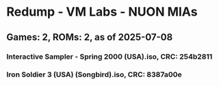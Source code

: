 # Redump - VM Labs - NUON MIAs
## Games: 2, ROMs: 2, as of 2025-07-08

### Interactive Sampler - Spring 2000 (USA).iso, CRC: 254b2811
### Iron Soldier 3 (USA) (Songbird).iso, CRC: 8387a00e
